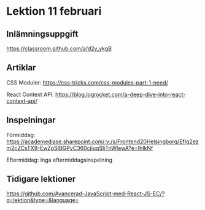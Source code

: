 # Lektion 11 februari

## Inlämningsuppgift

https://classroom.github.com/a/d2y_ykgB

## Artiklar

CSS Moduler: https://css-tricks.com/css-modules-part-1-need/

React Context API: https://blog.logrocket.com/a-deep-dive-into-react-context-api/

## Inspelningar

Förmiddag: https://academediase.sharepoint.com/:v:/s/Frontend20Helsingborg/EfIg2ezm2cZCsTX9-EwZpSIBGPyC360cjiuqSIiTnWIewA?e=IhIkNf

Eftermiddag: Inga eftermiddagsinspelning

## Tidigare lektioner

https://github.com/Avancerad-JavaScript-med-React-JS-EC/?q=lektion&type=&language=